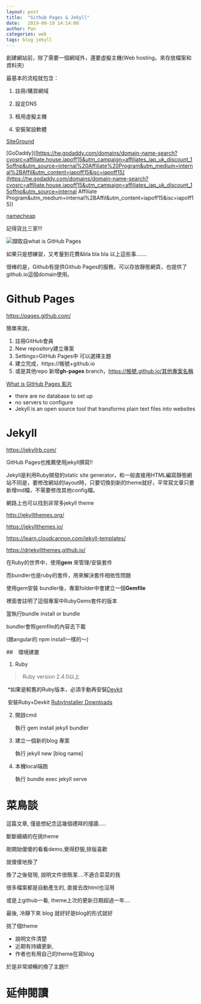 ```yaml
---
layout: post
title:  "Github Pages & Jekyll"
date:   2019-09-19 14:14:00
author: Pon
categories: web
tags: blog jekyll 
---
```


創建網站前，除了需要一個網域外，還要虛擬主機(Web hosting，來存放檔案和資料夾)

最基本的流程就包含：

1. 註冊/購買網域

1. 設定DNS
2. 租用虛擬主機
3. 安裝架設軟體

[SiteGround](<https://www.siteground.com/domain_names.php>)

[GoDaddy]([https://tw.godaddy.com/domains/domain-name-search?cvosrc=affiliate.house.iapoff15&utm_campaign=affiliates_iap_uk_discount_15offnp&utm_source=internal%20Affiliate%20Program&utm_medium=internal%2BAffil&utm_content=iapoff15&isc=iapoff15](https://tw.godaddy.com/domains/domain-name-search?cvosrc=affiliate.house.iapoff15&utm_campaign=affiliates_iap_uk_discount_15offnp&utm_source=internal Affiliate Program&utm_medium=internal%2BAffil&utm_content=iapoff15&isc=iapoff15))

[namecheap](<https://www.namecheap.com/>)

記得貨比三家!!!

![擷取自what is GitHub Pages](https://imgur.com/N61c0ec.jpg)

如果只是想練習，又考量到花費&bla bla bla 以上這些事.......

很棒的是，Github有提供Github Pages的服務，可以存放靜態網頁，也提供了github.io這個domain使用。



# Github Pages

<https://pages.github.com/>

簡單來說，

1. 註冊GitHub會員
2. New repository建立專案
3. Settings>GitHub Pages中 可以選擇主題
4. 建立完成，https://帳號+github.io
5. 或是其他repo 新增**gh-pages** branch，https://帳號.github.io/其他專案名稱

[What is GitHub Pages 影片](<https://youtu.be/2MsN8gpT6jY>)

- there are no database to set up
- no servers to configure 
- Jekyll is an open source tool that transforms plain text files into websites

# Jekyll 

<https://jekyllrb.com/>

GitHub Pages也推薦使用jekyll撰寫!!

Jekyll是利用Ruby開發的static site generator，和一般直接用HTML編寫靜態網站不同是，要修改網站的layout時，只要切換到新的theme就好，平常寫文章只要新增md檔，不需要修改其他config檔。

網路上也可以找到非常多jekyll theme

<http://jekyllthemes.org/>

<https://jekyllthemes.io/>

<https://learn.cloudcannon.com/jekyll-templates/>

<https://drjekyllthemes.github.io/>



在Ruby的世界中，使用**gem** 來管理/安裝套件



而bundler也是ruby的套件，用來解決套件相依性問題

使用gem安裝 bundler後，專案folder中會建立一個**Gemfile**

裡面會註明了這個專案中RubyGems套件的版本

當執行bundle install or bundle 

bundler會照gemfile的內容去下載

(跟angular的 npm install一樣的～)



##　環境建置

1. Ruby

> ​	Ruby version 2.4.0以上 

​	*如果是較舊的Ruby版本，必須手動再安裝[Devkit](<https://github.com/oneclick/rubyinstaller/wiki/Development-Kit>)

​	安裝Ruby+Devkit [RubyInstaller Downloads](<https://rubyinstaller.org/downloads/>)

2. 開啟cmd 

   執行 gem install jekyll bundler 

3. 建立一個新的blog 專案

   執行 jekyll  new [blog name]

4. 本機local端跑

   執行 bundle exec jekyll serve

# 菜鳥談

這篇文章, 僅是想紀念這幾個禮拜的撞牆.....

斷斷續續的在挑theme

剛開始傻傻的看看demo,覺得舒服,排版喜歡

就傻傻地換了

換了之後發現, 說明文件很簡潔....不適合菜菜的我

很多檔案都是自動產生的, 直接去改html也沒用

或是上github一看, theme上次的更新日期超過一年....

最後, 冷靜下來 blog 就好好是blog的形式就好

挑了個theme

- 說明文件清楚
- 近期有持續更新, 
- 作者也有用自己的theme在寫blog

於是非常順暢的換了主題!!!



# 延伸閱讀







